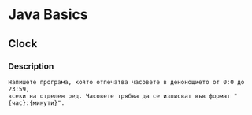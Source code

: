# Java Basics

## Clock

### Description
    Напишете програма, която отпечатва часовете в денонощието от 0:0 до 23:59, 
    всеки на отделен ред. Часовете трябва да се изписват във формат "{час}:{минути}".
